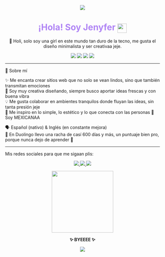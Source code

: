 <div align="center">
  <img src="https://capsule-render.vercel.app/api?type=waving&color=dda0dd&height=100&section=header"/>
</div>

<h1 align="center" style="color:#b085f5">
  ¡Hola! Soy Jenyfer
  <img src="https://emojicdn.elk.sh/💜" width="30" style="animation: beat 1.2s infinite; display:inline-block; vertical-align:middle;" />
</h1>

<p align="center">
  💖 Holi, solo soy una girl en este mundo tan duro de la tecno, me gusta el diseño minimalista y ser creativaa jeje.  
</p>

<p align="center">
  <img src="https://img.shields.io/badge/Frontend-%23dda0dd?style=flat&logo=html5&logoColor=white"/>
  <img src="https://img.shields.io/badge/CSS3-%23e6ccf2?style=flat&logo=css3&logoColor=white"/>
  <img src="https://img.shields.io/badge/JavaScript-%23d8bfd8?style=flat&logo=javascript&logoColor=white"/>
  <img src="https://img.shields.io/badge/Creatividad-%23ba55d3?style=flat&logo=sparkles&logoColor=white"/>
</p>

---
🌸 Sobre mí

✨ Me encanta crear sitios web que no solo se vean lindos, sino que también transmitan emociones  
🎨 Soy muy creativa diseñando, siempre busco aportar ideas frescas y con buena vibra  
💡 Me gusta colaborar en ambientes tranquilos donde fluyan las ideas, sin tanta presión jeje  
🌈 Me inspiro en lo simple, lo estético y lo que conecta con las personas 
🌮 Soy MEXICANAA


🗣️ Español (nativo) & Inglés (en constante mejora)  
🦉 En Duolingo llevo una racha de casí 600 días y más, un puntuaje bien pro, porque nunca dejo de aprender 💪 


---
Mis redes sociales para que me sigaan plis:

<p align="center">
  <a href="https://www.instagram.com/jenmoonf" target="_blank">
    <img src="https://img.shields.io/badge/Instagram-%23d291bc?style=for-the-badge&logo=instagram&logoColor=white" />
  </a>
  <a href="https://www.tiktok.com/@jeenmonf" target="_blank">
    <img src="https://img.shields.io/badge/TikTok-%23dda0dd?style=for-the-badge&logo=tiktok&logoColor=white" />
  </a>
  <a href="https://www.linkedin.com/in/jenyfer-mm-6912662b9" target="_blank">
    <img src="https://img.shields.io/badge/LinkedIn-%23b085f5?style=for-the-badge&logo=linkedin&logoColor=white" />
  </a>
</p>


<p align="center">
  <img src="https://media.giphy.com/media/2A75RyXVzzSI2bx4Gj/giphy.gif" width="200"/>
</p>

<p align="center">
  <strong>✨ BYEEEE ✨</strong>  
</p>

<div align="center">
  <img src="https://capsule-render.vercel.app/api?type=waving&color=dda0dd&height=100&section=footer"/>
</div>


